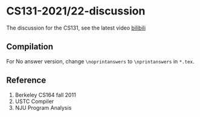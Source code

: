# CS131-2021/22-discussion

The discussion for the CS131, see the latest video [bilibili](https://space.bilibili.com/3007867/channel/seriesdetail?sid=2090886&ctype=0)

## Compilation
For No answer version, change `\noprintanswers` to `\nprintanswers` in `*.tex`.

## Reference
1. Berkeley CS164 fall 2011
2. USTC Compiler
3. NJU Program Analysis